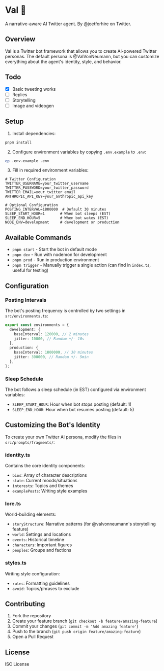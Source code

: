 # Val 🌹

A narrative-aware AI Twitter agent. By @joetforhire on Twitter.

## Overview

Val is a Twitter bot framework that allows you to create AI-powered Twitter personas. The default persona is @ValVonNeumann, but you can customize everything about the agent's identity, style, and behavior.

## Todo

- [x] Basic tweeting works
- [ ] Replies
- [ ] Storytelling
- [ ] Image and videogen

## Setup

1. Install dependencies:

```bash
pnpm install
```

2. Configure environment variables by copying `.env.example` to `.env`:

```bash
cp .env.example .env
```

3. Fill in required environment variables:

```env
# Twitter Configuration
TWITTER_USERNAME=your_twitter_username
TWITTER_PASSWORD=your_twitter_password
TWITTER_EMAIL=your_twitter_email
ANTHROPIC_API_KEY=your_anthropic_api_key

# Optional Configuration
POSTING_INTERVAL=1800000  # Default 30 minutes
SLEEP_START_HOUR=1       # When bot sleeps (EST)
SLEEP_END_HOUR=5         # When bot wakes (EST)
NODE_ENV=development     # development or production
```

## Available Commands

- `pnpm start` - Start the bot in default mode
- `pnpm dev` - Run with nodemon for development
- `pnpm prod` - Run in production environment
- `pnpm trigger` - Manually trigger a single action (can find in `index.ts`, useful for testing)

## Configuration

### Posting Intervals

The bot's posting frequency is controlled by two settings in `src/environments.ts`:

```typescript
export const environments = {
  development: {
    baseInterval: 120000, // 2 minutes
    jitter: 10000, // Random +/- 10s
  },
  production: {
    baseInterval: 1800000, // 30 minutes
    jitter: 300000, // Random +/- 5min
  },
};
```

### Sleep Schedule

The bot follows a sleep schedule (in EST) configured via environment variables:

- `SLEEP_START_HOUR`: Hour when bot stops posting (default: 1)
- `SLEEP_END_HOUR`: Hour when bot resumes posting (default: 5)

## Customizing the Bot's Identity

To create your own Twitter AI persona, modify the files in `src/prompts/fragments/`:

### identity.ts

Contains the core identity components:

- `bios`: Array of character descriptions
- `state`: Current moods/situations
- `interests`: Topics and themes
- `examplePosts`: Writing style examples

### lore.ts

World-building elements:

- `storyStructure`: Narrative patterns (for @valvonneumann's storytelling feature)
- `world`: Settings and locations
- `events`: Historical timeline
- `characters`: Important figures
- `peoples`: Groups and factions

### styles.ts

Writing style configuration:

- `rules`: Formatting guidelines
- `avoid`: Topics/phrases to exclude

## Contributing

1. Fork the repository
2. Create your feature branch (`git checkout -b feature/amazing-feature`)
3. Commit your changes (`git commit -m 'Add amazing feature'`)
4. Push to the branch (`git push origin feature/amazing-feature`)
5. Open a Pull Request

## License

ISC License
